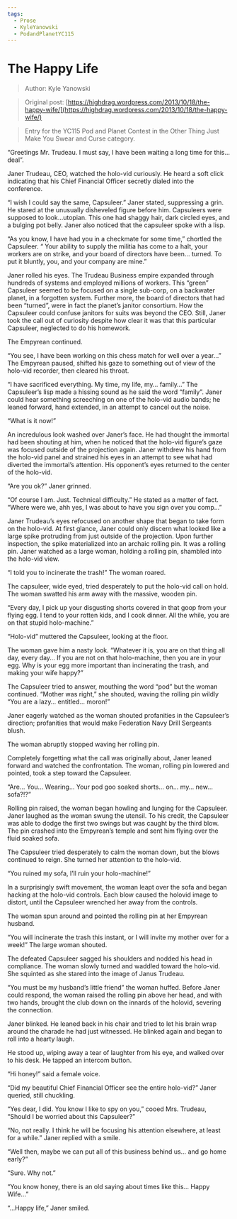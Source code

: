 ```yaml
---
tags:
  - Prose
  - KyleYanowski
  - PodandPlanetYC115
---
```


# The Happy Life

> Author: Kyle Yanowski

> Original post: [https://highdrag.wordpress.com/2013/10/18/the-happy-wife/](https://highdrag.wordpress.com/2013/10/18/the-happy-wife/)

> Entry for the YC115 Pod and Planet Contest in the Other Thing Just Make You Swear and Curse category.


“Greetings Mr. Trudeau. I must say, I have been waiting a long time for this… deal”.

Janer Trudeau, CEO, watched the holo-vid curiously. He heard a soft click indicating that his Chief Financial Officer secretly dialed into the conference.

“I wish I could say the same, Capsuleer.” Janer stated, suppressing a grin. He stared at the unusually disheveled  figure before him. Capsuleers were supposed to look…utopian. This one had shaggy hair, dark circled eyes, and a bulging pot belly. Janer also noticed that the capsuleer spoke with a lisp.

“As you know, I have had you in a checkmate for some time,” chortled the Capsuleer. “ Your ability to supply the militia has come to a halt, your workers are on strike, and your board of directors have been… turned. To put it bluntly, you, and your company are mine.”

Janer rolled his eyes. The Trudeau Business empire expanded through hundreds of systems and employed millions of workers. This “green” Capsuleer seemed to be focused on a single sub-corp, on a backwater planet, in a forgotten system. Further more, the board of directors that had been “turned”, were in fact the planet’s janitor consortium. How the Capsuleer could confuse janitors for suits was beyond the CEO. Still, Janer took the call out of curiosity despite how clear it was that this particular Capsuleer, neglected to do his homework.

The Empyrean continued.

“You see, I have been working on this chess match for well over a year…” The Empyrean paused, shifted his gaze to something out of view of the holo-vid recorder,  then cleared his throat.

“I have sacrificed everything. My time, my life, my… family…” The Capsuleer’s lisp made a hissing sound as he said the word “family”. Janer could hear something screeching on one of the holo-vid audio bands; he leaned forward, hand extended, in an attempt to cancel out the noise.

“What is it now!”

An incredulous look washed over Janer’s face. He had thought the immortal had been shouting at him, when he noticed that the holo-vid figure’s gaze was focused outside of the projection again. Janer withdrew his hand from the holo-vid panel and strained his eyes in an attempt to see what had diverted the immortal’s attention. His opponent’s eyes returned to the center of the holo-vid.

“Are you ok?” Janer grinned.

“Of course I am. Just. Technical difficulty.” He stated as a matter of fact. “Where were we, ahh yes, I was about to have you sign over you comp…”

Janer Trudeau’s eyes refocused on another shape that began to take form on the holo-vid. At first glance, Janer could only discern what looked like a large spike protruding from just outside of the projection. Upon further inspection, the spike materialized into an archaic rolling pin. It was a rolling pin.  Janer watched as a large woman, holding a rolling pin, shambled into the holo-vid view.

“I told you to incinerate the trash!” The woman roared.

The capsuleer, wide eyed, tried desperately to put the holo-vid call on hold. The woman swatted his arm away with the massive, wooden pin.

“Every day, I pick up your disgusting shorts covered in that goop from your flying egg. I tend to your rotten kids, and I cook dinner. All the while, you are on that stupid holo-machine.”

“Holo-vid” muttered the Capsuleer, looking at the floor.

The woman gave him a nasty look. “Whatever it is, you are on that thing all day, every day… If you are not on that holo-machine, then you are in your egg. Why is your egg more important than incinerating the trash, and making your wife happy?”

The Capsuleer tried to answer, mouthing the word “pod” but the woman continued. “Mother was right,” she shouted, waving the rolling pin wildly “You are a lazy… entitled… moron!”

Janer eagerly watched as the woman shouted profanities in the Capsuleer’s direction; profanities that would make Federation Navy Drill Sergeants blush.

The woman abruptly stopped waving her rolling pin.

Completely forgetting what the call was originally about, Janer leaned forward and watched the confrontation. The woman, rolling pin lowered and pointed, took a step toward the Capsuleer.

“Are… You… Wearing…  Your pod goo soaked shorts… on… my… new… sofa?!?”

Rolling pin raised, the woman began howling and lunging for the Capsuleer. Janer laughed as the woman swung the utensil. To his credit, the Capsuleer was able to dodge the first  two swings but was caught by the third blow. The pin crashed into the Empyrean’s temple and sent him flying over the fluid soaked sofa.

The Capsuleer tried desperately to calm the woman down, but the blows continued to reign. She turned her attention to the holo-vid.

“You ruined my sofa, I’ll ruin your holo-machine!”

In a surprisingly swift movement, the woman leapt over the sofa and began hacking at the holo-vid controls.  Each blow caused the holovid image to distort, until the Capsuleer wrenched her away from the controls.

The woman spun around and pointed the rolling pin at her Empyrean husband.

“You will incinerate the trash this instant, or I will invite my mother over for a week!” The large woman shouted.

The defeated Capsuleer sagged his shoulders and nodded his head in compliance. The woman slowly turned and waddled toward the holo-vid. She squinted as she stared into the image of Janus Trudeau.

“You must be my husband’s little friend” the woman huffed. Before Janer could respond, the woman raised the rolling pin above her head, and with two hands, brought the club down on the innards of the holovid, severing the connection.

Janer blinked. He leaned back in his chair and tried to let his brain wrap around the charade he had just witnessed. He blinked again and began to roll into a hearty laugh.

He stood up, wiping away a tear of laughter from his eye, and walked over to his desk. He tapped an intercom button.

“Hi honey!” said a female voice.

“Did my beautiful Chief Financial Officer see the entire holo-vid?” Janer queried, still chuckling.

“Yes dear, I did. You know I like to spy on you,” cooed Mrs. Trudeau, “Should I be worried about this Capsuleer?”

“No, not really. I think he will be focusing his attention elsewhere, at least for a while.” Janer replied with a smile.

“Well then, maybe we can put all of this business behind us… and go home early?”

“Sure. Why not.”

“You know honey, there is an old saying about times like this… Happy Wife…”

“…Happy life,” Janer smiled.